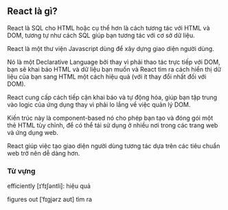 ## React là gì?

React là SQL cho HTML hoặc cụ thể hơn là cách tương tác với HTML và DOM, tương tự như cách SQL giúp bạn tương tác với cơ sở dữ liệu.

React là một thư viện Javascript dùng để xây dựng giao diện người dùng. 

Nó là một Declarative Language bởi thay vì phải thao tác trực tiếp với DOM, bạn sẽ khai báo HTML và dữ liệu bạn muốn và React tìm ra cách hiển thị dữ liệu của bạn sang HTML một cách hiệu quả (với ít thay đổi nhất đối với DOM).

React cung cấp cách tiếp cận khai báo và tự động hóa, giúp bạn tập trung vào logic của ứng dụng thay vì phải lo lắng về việc quản lý DOM.

Kiến trúc này là component-based nó cho phép bạn tạo và đóng gói một thẻ HTML tùy chỉnh, để có thể tái sử dụng ở nhiều nơi trong các trang web và ứng dụng web.

React giúp việc tạo giao diện người dùng tương tác dựa trên các tiêu chuẩn web trở nên dễ dàng hơn.

### Từ vựng
efficiently [ɪˈfɪʃəntli]: hiệu quả

figures out [ˈfɪgjərz aʊt] tìm ra




